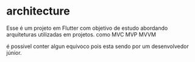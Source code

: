 # architecture
Esse é um projeto em Flutter com objetivo de estudo abordando arquiteturas utilizadas em projetos. como MVC MVP MVVM

é possivel conter algun equivoco pois esta sendo por um desenvolvedor júnior.